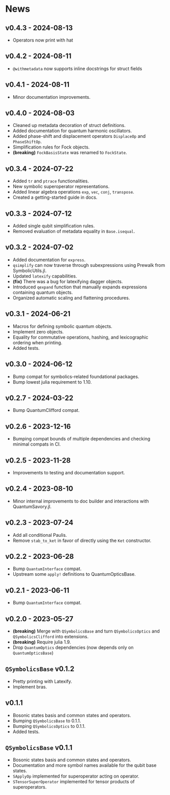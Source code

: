# News

## v0.4.3 - 2024-08-13

- Operators now print with hat

## v0.4.2 - 2024-08-11

- `@withmetadata` now supports inline docstrings for struct fields

## v0.4.1 - 2024-08-11

- Minor documentation improvements.

## v0.4.0 - 2024-08-03

- Cleaned up metadata decoration of struct definitions.
- Added documentation for quantum harmonic oscillators.
- Added phase-shift and displacement operators `DisplaceOp` and `PhaseShiftOp`.
- Simplification rules for Fock objects.
- **(breaking)** `FockBasisState` was renamed to `FockState`.
  
## v0.3.4 - 2024-07-22

- Added `tr` and `ptrace` functionalities.
- New symbolic superoperator representations.
- Added linear algebra operations `exp`, `vec`, `conj`, `transpose`.
- Created a getting-started guide in docs.
  
## v0.3.3 - 2024-07-12

- Added single qubit simplification rules.
- Removed evaluation of metadata equality in `Base.isequal`.

## v0.3.2 - 2024-07-02

- Added documentation for `express`.
- `qsimplify` can now traverse through subexpressions using Prewalk from SymbolicUtils.jl.
- Updated `latexify` capabilities.
- **(fix)** There was a bug for latexifying dagger objects.
- Introduced `qexpand` function that manually expands expressions containing quantum objects.
- Organized automatic scaling and flattening procedures.

## v0.3.1 - 2024-06-21

- Macros for defining symbolic quantum objects.
- Implement zero objects.
- Equality for commutative operations, hashing, and lexicographic ordering when printing.
- Added tests.
  
## v0.3.0 - 2024-06-12

- Bump compat for symbolics-related foundational packages.
- Bump lowest julia requirement to 1.10.

## v0.2.7 - 2024-03-22

- Bump QuantumClifford compat.

## v0.2.6 - 2023-12-16

- Bumping compat bounds of multiple dependencies and checking minimal compats in CI.

## v0.2.5 - 2023-11-28

- Improvements to testing and documentation support.

## v0.2.4 - 2023-08-10

- Minor internal improvements to doc builder and interactions with QuantumSavory.jl.

## v0.2.3 - 2023-07-24

- Add all conditional Paulis.
- Remove `stab_to_ket` in favor of directly using the `Ket` constructor.

## v0.2.2 - 2023-06-28 

- Bump `QuantumInterface` compat.
- Upstream some `apply!` definitions to QuantumOpticsBase.

## v0.2.1 - 2023-06-11 

- Bump `QuantumInterface` compat.

## v0.2.0 - 2023-05-27

- **(breaking)** Merge with `QSymbolicsBase` and turn `QSymbolicsOptics` and `QSymbolicsClifford` into extensions.
- **(breaking)** Require julia 1.9.
- Drop `QuantumOptics` dependencies (now depends only on `QuantumOpticsBase`)

## `QSymbolicsBase` v0.1.2

- Pretty printing with Latexify.
- Implement bras.

## v0.1.1

- Bosonic states basis and common states and operators.
- Bumping `QSymbolicsBase` to 0.1.1.
- Bumping `QSymbolicsOptics` to 0.1.1.
- Added tests.

## `QSymbolicsBase` v0.1.1

- Bosonic states basis and common states and operators.
- Documentation and more symbol names available for the qubit base states.
- `SApplyOp` implemented for superoperator acting on operator.
- `STensorSuperOperator` implemented for tensor products of superoperators.
